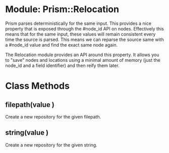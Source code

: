 # Module: Prism::Relocation
    

Prism parses deterministically for the same input. This provides a nice
property that is exposed through the #node_id API on nodes. Effectively this
means that for the same input, these values will remain consistent every time
the source is parsed. This means we can reparse the source same with a
#node_id value and find the exact same node again.

The Relocation module provides an API around this property. It allows you to
"save" nodes and locations using a minimal amount of memory (just the node_id
and a field identifier) and then reify them later.


# Class Methods
## filepath(value ) [](#method-c-filepath)
Create a new repository for the given filepath.
## string(value ) [](#method-c-string)
Create a new repository for the given string.

